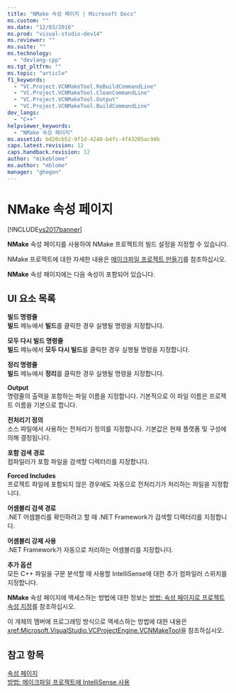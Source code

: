 ```yaml
---
title: "NMake 속성 페이지 | Microsoft Docs"
ms.custom: ""
ms.date: "12/03/2016"
ms.prod: "visual-studio-dev14"
ms.reviewer: ""
ms.suite: ""
ms.technology: 
  - "devlang-cpp"
ms.tgt_pltfrm: ""
ms.topic: "article"
f1_keywords: 
  - "VC.Project.VCNMakeTool.ReBuildCommandLine"
  - "VC.Project.VCNMakeTool.CleanCommandLine"
  - "VC.Project.VCNMakeTool.Output"
  - "VC.Project.VCNMakeTool.BuildCommandLine"
dev_langs: 
  - "C++"
helpviewer_keywords: 
  - "NMake 속성 페이지"
ms.assetid: bd20cb52-9f1d-4240-b4fc-4f43205ac94b
caps.latest.revision: 12
caps.handback.revision: 12
author: "mikeblome"
ms.author: "mblome"
manager: "ghogen"
---
```

# NMake 속성 페이지
[!INCLUDE[vs2017banner](../assembler/inline/includes/vs2017banner.md)]

**NMake** 속성 페이지를 사용하여 NMake 프로젝트의 빌드 설정을 지정할 수 있습니다.  
  
 NMake 프로젝트에 대한 자세한 내용은 [메이크파일 프로젝트 만들기](../ide/creating-a-makefile-project.md)를 참조하십시오.  
  
 **NMake** 속성 페이지에는 다음 속성이 포함되어 있습니다.  
  
## UI 요소 목록  
 **빌드 명령줄**  
 **빌드** 메뉴에서 **빌드**를 클릭한 경우 실행될 명령을 지정합니다.  
  
 **모두 다시 빌드 명령줄**  
 **빌드** 메뉴에서 **모두 다시 빌드**를 클릭한 경우 실행될 명령을 지정합니다.  
  
 **정리 명령줄**  
 **빌드** 메뉴에서 **정리**를 클릭한 경우 실행될 명령을 지정합니다.  
  
 **Output**  
 명령줄의 출력을 포함하는 파일 이름을 지정합니다.  기본적으로 이 파일 이름은 프로젝트 이름을 기본으로 합니다.  
  
 **전처리기 정의**  
 소스 파일에서 사용하는 전처리기 정의를 지정합니다.  기본값은 현재 플랫폼 및 구성에 의해 결정됩니다.  
  
 **포함 검색 경로**  
 컴파일러가 포함 파일을 검색할 디렉터리를 지정합니다.  
  
 **Forced Includes**  
 프로젝트 파일에 포함되지 않은 경우에도 자동으로 전처리기가 처리하는 파일을 지정합니다.  
  
 **어셈블리 검색 경로**  
 .NET 어셈블리를 확인하려고 할 때 .NET Framework가 검색할 디렉터리를 지정합니다.  
  
 **어셈블리 강제 사용**  
 .NET Framework가 자동으로 처리하는 어셈블리를 지정합니다.  
  
 **추가 옵션**  
 모든 C\+\+ 파일을 구문 분석할 때 사용할 IntelliSense에 대한 추가 컴파일러 스위치를 지정합니다.  
  
 **NMake** 속성 페이지에 액세스하는 방법에 대한 정보는 [방법: 속성 페이지로 프로젝트 속성 지정](../misc/how-to-specify-project-properties-with-property-pages.md)를 참조하십시오.  
  
 이 개체의 멤버에 프로그래밍 방식으로 액세스하는 방법에 대한 내용은 <xref:Microsoft.VisualStudio.VCProjectEngine.VCNMakeTool>을 참조하십시오.  
  
## 참고 항목  
 [속성 페이지](../ide/property-pages-visual-cpp.md)   
 [방법: 메이크파일 프로젝트에 IntelliSense 사용](../ide/how-to-enable-intellisense-for-makefile-projects.md)